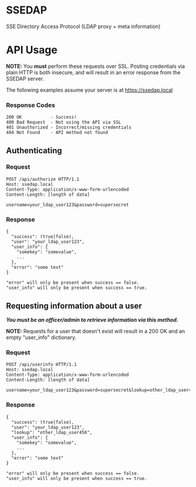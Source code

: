 # SSEDAP

SSE Directory Access Protocol (LDAP proxy + meta information)

# API Usage

**NOTE:** You **must** perform these requests over SSL. Posting credentials 
via plain HTTP is both insecure, and will result in an error response from 
the SSEDAP server.

The following examples assume your server is at https://ssedap.local

### Response Codes

```
200 OK           - Success!
400 Bad Request  - Not using the API via SSL
401 Unauthorized - Incorrect/missing credentials
404 Not Found    - API method not found
```

## Authenticating

### Request

```
POST /api/authorize HTTP/1.1
Host: ssedap.local
Content-Type: application/x-www-form-urlencoded
Content-Length: [length of data]

username=your_ldap_user123&password=supersecret
```

### Response

```
{
  "success": (true|false),
  "user": "your_ldap_user123",
  "user_info": {
    "somekey": "somevalue",
    ...
  },
  "error": "some text"
}

"error" will only be present when success == false.
"user_info" will only be present when success == true.
```

## Requesting information about a user

**_You must be an officer/admin to retrieve information via this method._**

**NOTE:** Requests for a user that doesn't exist will result in a 200 OK and an empty 
"user_info" dictionary.

### Request

```
POST /api/userinfo HTTP/1.1
Host: ssedap.local
Content-Type: application/x-www-form-urlencoded
Content-Length: [length of data]

username=your_ldap_user123&password=supersecret&lookup=other_ldap_user456
```

### Response

```
{
  "success": (true|false),
  "user": "your_ldap_user123",
  "lookup": "other_ldap_user456",
  "user_info": {
    "somekey": "somevalue",
    ...
  },
  "error": "some text"
}

"error" will only be present when success == false.
"user_info" will only be present when success == true.
```

